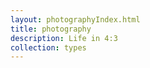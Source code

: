 ```yaml
---
layout: photographyIndex.html
title: photography
description: Life in 4:3
collection: types
---
```


